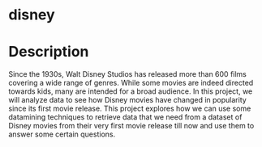 # disney
# Description
Since the 1930s, Walt Disney Studios has released more than 600 films covering a wide range of genres. While some movies
are indeed directed towards kids, many are intended for a broad audience. In this project, we will analyze data to see how
Disney movies have changed in popularity since its first movie release. This project explores how we can use some
datamining techniques to retrieve data that we need from a dataset of Disney movies from their very first movie release till
now and use them to answer some certain questions.

